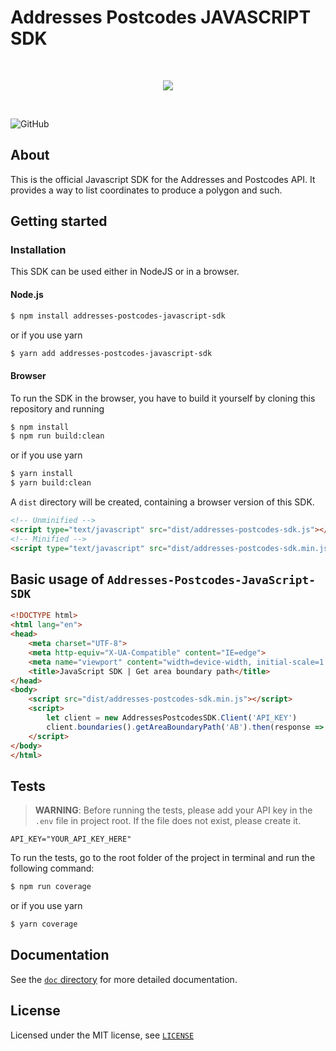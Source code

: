 # Addresses Postcodes JAVASCRIPT SDK

<br>

<p align="center">
  <img src="https://addressesandpostcodes.co.uk/assets/img/ap-logo-new.svg" style="max-width: 45%;"/>
</p>

<br>

![GitHub](https://img.shields.io/github/license/Addresses-and-Postcodes/Addresses-Postcodes-PHP-SDK)

## About

This is the official Javascript SDK for the Addresses and Postcodes API. It provides a way to list coordinates to produce a polygon and such.

## Getting started

### Installation

This SDK can be used either in NodeJS or in a browser.

#### Node.js 

```bash
$ npm install addresses-postcodes-javascript-sdk
```

or if you use yarn

```bash
$ yarn add addresses-postcodes-javascript-sdk
```

#### Browser

To run the SDK in the browser, you have to build it yourself by cloning this repository and running

```bash
$ npm install
$ npm run build:clean
````

or if you use yarn

```bash
$ yarn install
$ yarn build:clean
````

A `dist` directory will be created, containing a browser version of this SDK.

```html
<!-- Unminified -->
<script type="text/javascript" src="dist/addresses-postcodes-sdk.js"></script>
<!-- Minified -->
<script type="text/javascript" src="dist/addresses-postcodes-sdk.min.js"></script>
```

## Basic usage of `Addresses-Postcodes-JavaScript-SDK`

```html
<!DOCTYPE html>
<html lang="en">
<head>
    <meta charset="UTF-8">
    <meta http-equiv="X-UA-Compatible" content="IE=edge">
    <meta name="viewport" content="width=device-width, initial-scale=1.0">
    <title>JavaScript SDK | Get area boundary path</title>
</head>
<body>
    <script src="dist/addresses-postcodes-sdk.min.js"></script>
    <script>
        let client = new AddressesPostcodesSDK.Client('API_KEY')
        client.boundaries().getAreaBoundaryPath('AB').then(response => { console.log(response) })
    </script>
</body>
</html>
```

## Tests

> **WARNING**: Before running the tests, please add your API key in the `.env` file in project root. If the file does not exist, please create it.

```dosini
API_KEY="YOUR_API_KEY_HERE"
```

To run the tests, go to the root folder of the project in terminal and run the following command:

```bash
$ npm run coverage
```

or if you use yarn

```bash
$ yarn coverage
```

## Documentation

See the [`doc` directory](doc/) for more detailed documentation.

## License

Licensed under the MIT license, see [`LICENSE`](LICENSE.md)